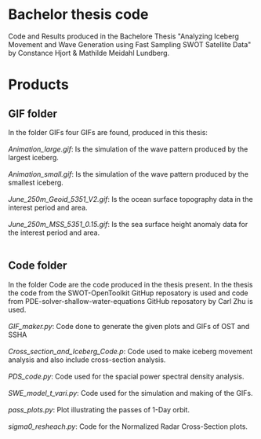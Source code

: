 # Bachelor thesis code
Code and Results produced in the Bachelore Thesis "Analyzing Iceberg Movement and Wave Generation using Fast Sampling SWOT Satellite Data" by Constance Hjort & Mathilde Meidahl Lundberg. 

# Products
## GIF folder
In the folder GIFs four GIFs are found, produced in this thesis: <br><br>
*Animation_large.gif*: Is the simulation of the wave pattern produced by the largest iceberg. <br><br>
*Animation_small.gif*: Is the simulation of the wave pattern produced by the smallest iceberg.<br><br>
*June_250m_Geoid_5351_V2.gif*: Is the ocean surface topography data in the interest period and area. <br><br>
*June_250m_MSS_5351_0.15.gif*: Is the sea surface height anomaly data for the interest period and area.<br><br>

## Code folder
In the folder Code are the code produced in the thesis present. In the thesis the code from the SWOT-OpenToolkit GitHup reposatory is used and code from PDE-solver-shallow-water-equations GitHub reposatory by Carl Zhu is used.  <br> <br>
*GIF_maker.py*: Code done to generate the given plots and GIFs of OST and SSHA  <br><br>
*Cross_section_and_Iceberg_Code.p*: Code used to make iceberg movement analysis and also include cross-section analysis.  <br> <br>
*PDS_code.py*: Code used for the spacial power spectral density analysis.  <br><br>
*SWE_model_t_vari.py*: Code used for the simulation and making of the GIFs.  <br><br>
*pass_plots.py*: Plot illustrating the passes of 1-Day orbit.  <br><br>
*sigma0_resheach.py*: Code for the Normalized Radar Cross-Section plots.  <br><br>



